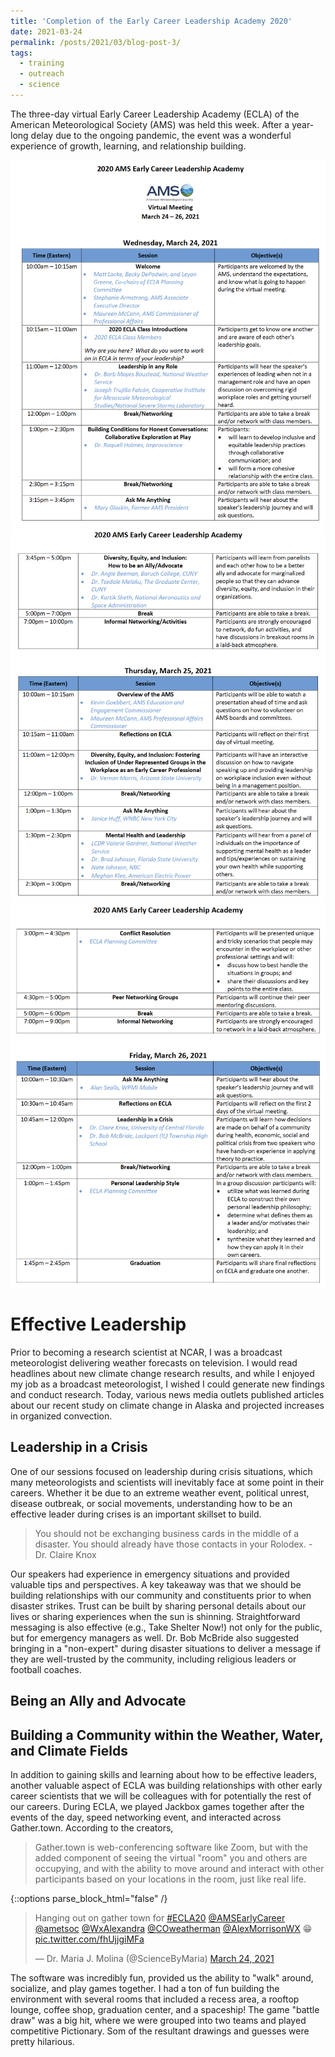 ```yaml
---
title: 'Completion of the Early Career Leadership Academy 2020'
date: 2021-03-24
permalink: /posts/2021/03/blog-post-3/
tags:
  - training
  - outreach
  - science
---
```


The three-day virtual Early Career Leadership Academy (ECLA) of the American Meteorological Society (AMS) was held this week. After a year-long delay due to the ongoing pandemic, the event was a wonderful experience of growth, learning, and relationship building.

![](/posts/eclaagenda1.png)
![](/posts/eclaagenda2.png)
![](/posts/eclaagenda3.png)

Effective Leadership
======
Prior to becoming a research scientist at NCAR, I was a broadcast meteorologist delivering weather forecasts on television. I would read headlines about new climate change research results, and while I enjoyed my job as a broadcast meteorologist, I wished I could generate new findings and conduct research. Today, various news media outlets published articles about our recent study on climate change in Alaska and projected increases in organized convection.



Leadership in a Crisis
------
One of our sessions focused on leadership during crisis situations, which many meteorologists and scientists will inevitably face at some point in their careers. Whether it be due to an extreme weather event, political unrest, disease outbreak, or social movements, understanding how to be an effective leader during crises is an important skillset to build. 

>You should not be exchanging business cards in the middle of a disaster. You should already have those contacts in your Rolodex. - Dr. Claire Knox

Our speakers had experience in emergency situations and provided valuable tips and perspectives. A key takeaway was that we should be building relationships with our community and constituents prior to when disaster strikes. Trust can be built by sharing personal details about our lives or sharing experiences when the sun is shinning. Straightforward messaging is also effective (e.g., Take Shelter Now!) not only for the public, but for emergency managers as well. Dr. Bob McBride also suggested bringing in a "non-expert" during disaster situations to deliver a message if they are well-trusted by the community, including religious leaders or football coaches.

Being an Ally and Advocate
------


Building a Community within the Weather, Water, and Climate Fields
------
In addition to gaining skills and learning about how to be effective leaders, another valuable aspect of ECLA was building relationships with other early career scientists that we will be colleagues with for potentially the rest of our careers. During ECLA, we played Jackbox games together after the events of the day, speed networking event, and interacted across Gather.town. According to the creators, 

>Gather.town is web-conferencing software like Zoom, but with the added component of seeing the virtual "room" you and others are occupying, and with the ability to move around and interact with other participants based on your locations in the room, just like real life.

{::options parse_block_html="false" /}

<div class="center">

  <blockquote class="twitter-tweet"><p lang="en" dir="ltr">Hanging out on gather town for <a href="https://twitter.com/hashtag/ECLA20?src=hash&amp;ref_src=twsrc%5Etfw">#ECLA20</a> <a href="https://twitter.com/AMSEarlyCareer?ref_src=twsrc%5Etfw">@AMSEarlyCareer</a> <a href="https://twitter.com/ametsoc?ref_src=twsrc%5Etfw">@ametsoc</a> <a href="https://twitter.com/WxAlexandra?ref_src=twsrc%5Etfw">@WxAlexandra</a> <a href="https://twitter.com/COweatherman?ref_src=twsrc%5Etfw">@COweatherman</a> <a href="https://twitter.com/AlexMorrisonWX?ref_src=twsrc%5Etfw">@AlexMorrisonWX</a> 😁 <a href="https://t.co/fhUjjgiMFa">pic.twitter.com/fhUjjgiMFa</a></p>&mdash; Dr. Maria J. Molina (@ScienceByMaria) <a href="https://twitter.com/ScienceByMaria/status/1374758195797884939?ref_src=twsrc%5Etfw">March 24, 2021</a></blockquote> <script async src="https://platform.twitter.com/widgets.js" charset="utf-8"></script>

</div>

The software was incredibly fun, provided us the ability to "walk" around, socialize, and play games together. I had a ton of fun building the environment with several rooms that included a recess area, a rooftop lounge, coffee shop, graduation center, and a spaceship! The game "battle draw" was a big hit, where we were grouped into two teams and played competitive Pictionary. Som of the resultant drawings and guesses were pretty hilarious.


